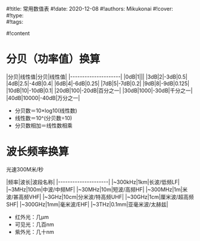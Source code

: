 #!title:    常用数值表
#!date:     2020-12-08
#!authors:  Mikukonai
#!cover:    
#!type:     
#!tags:     

#!content

# 分贝（功率值）换算

|分贝|线性值|分贝|线性值|
|---------------------|
|0dB|1|||
|3dB|2|-3dB|0.5|
|4dB|2.5|-4dB|0.4|
|6dB|4|-6dB|0.25|
|7dB|5|-7dB|0.2|
|9dB|8|-9dB|0.125|
|10dB|10|-10dB|0.1|
|20dB|100|-20dB|百分之一|
|30dB|1000|-30dB|千分之一|
|40dB|10000|-40dB|万分之一|

- 分贝数＝10×log10(线性数)
- 线性数＝10^(分贝数÷10)
- 分贝数相加＝线性数相乘

# 波长频率换算

光速300M米/秒

|频率|波长|波段名称|
|---------------------|
|~300kHz|1km|长波/低频LF|
|~3MHz|100m|中波/中频MF|
|~30MHz|10m|短波/高频HF|
|~300MHz|1m|米波/甚高频VHF|
|~3GHz|10cm|分米波/特高频UHF|
|~30GHz|1cm|厘米波/超高频SHF|
|~300GHz|1mm|毫米波/EHF|
|~3THz|0.1mm|亚毫米波/太赫兹|

- 红外光：几μm
- 可见光：几百nm
- 紫外光：几十nm

